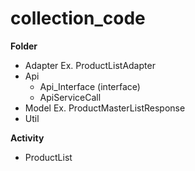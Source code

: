 # collection_code

**Folder**
- Adapter
  Ex. ProductListAdapter
- Api
  - Api_Interface (interface)
  - ApiServiceCall
- Model
  Ex. ProductMasterListResponse
- Util

**Activity**
- ProductList
